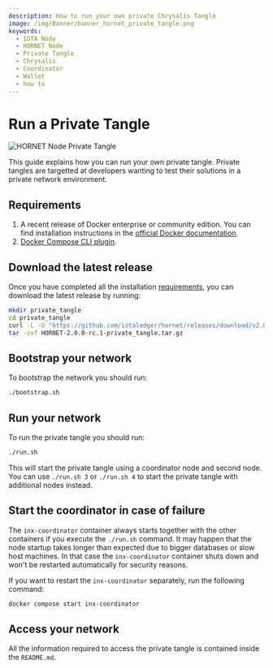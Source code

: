 ```yaml
---
description: How to run your own private Chrysalis Tangle
image: /img/Banner/banner_hornet_private_tangle.png
keywords:
  - IOTA Node
  - HORNET Node
  - Private Tangle
  - Chrysalis
  - Coordinator
  - Wallet
  - how to
---
```


# Run a Private Tangle

![HORNET Node Private Tangle](/img/Banner/banner_hornet_private_tangle.png)

This guide explains how you can run your own private tangle.
Private tangles are targetted at developers wanting to test their solutions in a private network environment.

## Requirements

1. A recent release of Docker enterprise or community edition. You can find installation instructions in the [official Docker documentation](https://docs.docker.com/engine/install/).
2. [Docker Compose CLI plugin](https://docs.docker.com/compose/install/compose-plugin/).

## Download the latest release

Once you have completed all the installation [requirements](#requirements), you can download the latest release by running:

```sh
mkdir private_tangle
cd private_tangle
curl -L -O "https://github.com/iotaledger/hornet/releases/download/v2.0.0-rc.1/HORNET-2.0.0-rc.1-private_tangle.tar.gz"
tar -zxf HORNET-2.0.0-rc.1-private_tangle.tar.gz
```

## Bootstrap your network

To bootstrap the network you should run:

```sh
./bootstrap.sh
```

## Run your network

To run the private tangle you should run:

```sh
./run.sh
```

This will start the private tangle using a coordinator node and second node.
You can use `./run.sh 3` or `./run.sh 4` to start the private tangle with additional nodes instead.

## Start the coordinator in case of failure

The `inx-coordinator` container always starts together with the other containers if you execute the `./run.sh` command.
It may happen that the node startup takes longer than expected due to bigger databases or slow host machines. In that case the `inx-coordinator` container shuts down and won't be restarted automatically for security reasons.

If you want to restart the `inx-coordinator` separately, run the following command:

```sh
docker compose start inx-coordinator
```

## Access your network

All the information required to access the private tangle is contained inside the `README.md`.
